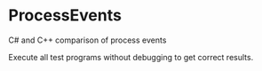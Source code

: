 # ProcessEvents
C# and C++ comparison of process events

Execute all test programs without debugging to get correct results.
